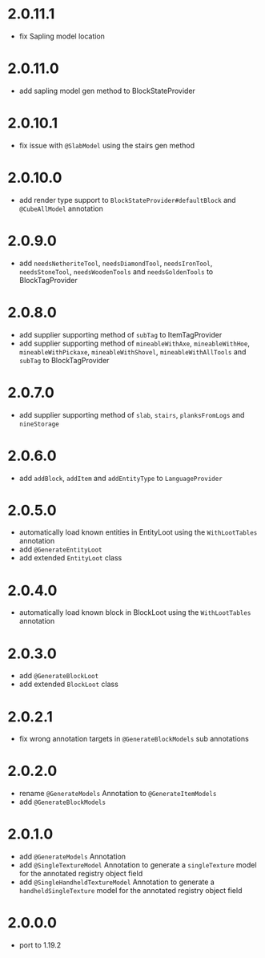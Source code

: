 # 2.0.11.1

- fix Sapling model location

# 2.0.11.0

- add sapling model gen method to BlockStateProvider

# 2.0.10.1

- fix issue with `@SlabModel` using the stairs gen method

# 2.0.10.0

- add render type support to `BlockStateProvider#defaultBlock` and `@CubeAllModel` annotation

# 2.0.9.0

- add `needsNetheriteTool`, `needsDiamondTool`, `needsIronTool`, `needsStoneTool`, `needsWoodenTools` and `needsGoldenTools` to BlockTagProvider

# 2.0.8.0

- add supplier supporting method of `subTag` to ItemTagProvider
- add supplier supporting method of `mineableWithAxe`, `mineableWithHoe`, `mineableWithPickaxe`, `mineableWithShovel`, `mineableWithAllTools` and `subTag` to BlockTagProvider

# 2.0.7.0

- add supplier supporting method of `slab`, `stairs`, `planksFromLogs` and `nineStorage`

# 2.0.6.0

- add `addBlock`, `addItem` and `addEntityType` to `LanguageProvider`

# 2.0.5.0

- automatically load known entities in EntityLoot using the `WithLootTables` annotation
- add `@GenerateEntityLoot`
- add extended `EntityLoot` class

# 2.0.4.0

- automatically load known block in BlockLoot using the `WithLootTables` annotation

# 2.0.3.0

- add `@GenerateBlockLoot`
- add extended `BlockLoot` class

# 2.0.2.1

- fix wrong annotation targets in `@GenerateBlockModels` sub annotations

# 2.0.2.0

- rename `@GenerateModels` Annotation to `@GenerateItemModels`
- add `@GenerateBlockModels`

# 2.0.1.0

- add `@GenerateModels` Annotation
- add `@SingleTextureModel` Annotation to generate a `singleTexture` model for the annotated registry object field
- add `@SingleHandheldTextureModel` Annotation to generate a `handheldSingleTexture` model for the annotated registry object field

# 2.0.0.0

- port to 1.19.2